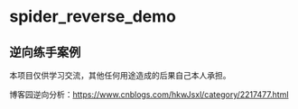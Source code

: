 # spider_reverse_demo
## 逆向练手案例
本项目仅供学习交流，其他任何用途造成的后果自己本人承担。

博客园逆向分析：https://www.cnblogs.com/hkwJsxl/category/2217477.html
